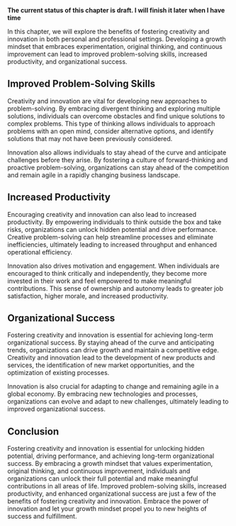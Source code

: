 **The current status of this chapter is draft. I will finish it later when I have time**

In this chapter, we will explore the benefits of fostering creativity and innovation in both personal and professional settings. Developing a growth mindset that embraces experimentation, original thinking, and continuous improvement can lead to improved problem-solving skills, increased productivity, and organizational success.

Improved Problem-Solving Skills
-------------------------------

Creativity and innovation are vital for developing new approaches to problem-solving. By embracing divergent thinking and exploring multiple solutions, individuals can overcome obstacles and find unique solutions to complex problems. This type of thinking allows individuals to approach problems with an open mind, consider alternative options, and identify solutions that may not have been previously considered.

Innovation also allows individuals to stay ahead of the curve and anticipate challenges before they arise. By fostering a culture of forward-thinking and proactive problem-solving, organizations can stay ahead of the competition and remain agile in a rapidly changing business landscape.

Increased Productivity
----------------------

Encouraging creativity and innovation can also lead to increased productivity. By empowering individuals to think outside the box and take risks, organizations can unlock hidden potential and drive performance. Creative problem-solving can help streamline processes and eliminate inefficiencies, ultimately leading to increased throughput and enhanced operational efficiency.

Innovation also drives motivation and engagement. When individuals are encouraged to think critically and independently, they become more invested in their work and feel empowered to make meaningful contributions. This sense of ownership and autonomy leads to greater job satisfaction, higher morale, and increased productivity.

Organizational Success
----------------------

Fostering creativity and innovation is essential for achieving long-term organizational success. By staying ahead of the curve and anticipating trends, organizations can drive growth and maintain a competitive edge. Creativity and innovation lead to the development of new products and services, the identification of new market opportunities, and the optimization of existing processes.

Innovation is also crucial for adapting to change and remaining agile in a global economy. By embracing new technologies and processes, organizations can evolve and adapt to new challenges, ultimately leading to improved organizational success.

Conclusion
----------

Fostering creativity and innovation is essential for unlocking hidden potential, driving performance, and achieving long-term organizational success. By embracing a growth mindset that values experimentation, original thinking, and continuous improvement, individuals and organizations can unlock their full potential and make meaningful contributions in all areas of life. Improved problem-solving skills, increased productivity, and enhanced organizational success are just a few of the benefits of fostering creativity and innovation. Embrace the power of innovation and let your growth mindset propel you to new heights of success and fulfillment.

